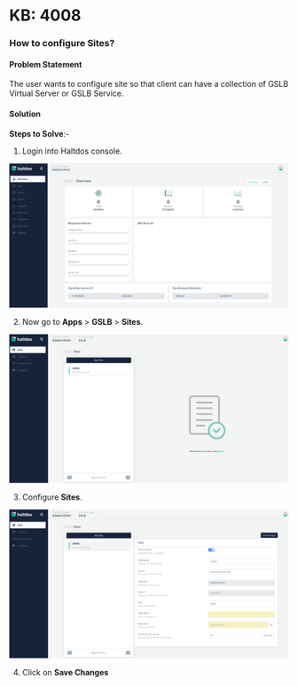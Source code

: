 # KB: 4008

### **How to configure Sites?**  

#### **Problem Statement**

The user wants to configure site so that client can have a collection of GSLB Virtual 
Server or GSLB Service.

#### **Solution**

**Steps to Solve**:-

1. Login into Haltdos console.

![kb-4008](/img/gslb/v7/kb/overview_kb_4008_1.png)

2. Now go to **Apps** > **GSLB** > **Sites**. 

![kb-4008](/img/gslb/v7/kb/sites_kb_4008_2.png)

3. Configure **Sites**.

![kb-4008](/img/gslb/v7/kb/sites_kb_4008_3.png)

4. Click on **Save Changes**